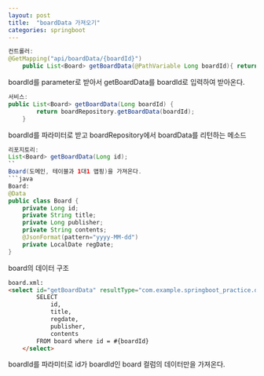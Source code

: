 ```yaml
---
layout: post
title:  "boardData 가져오기"
categories: springboot
--- 
```


``` java
컨트롤러:
@GetMapping("api/boardData/{boardId}")
    public List<Board> getBoardData(@PathVariable Long boardId){ return boardService.getBoardData(boardId);}
``` 
boardId를 parameter로 받아서 getBoardData를 boardId로 입력하여 받아온다.
``` java
서비스:
public List<Board> getBoardData(Long boardId) {
        return boardRepository.getBoardData(boardId);
    }
```
boardId를 파라미터로 받고 boardRepository에서 boardData를 리턴하는 메소드
``` java
리포지토리:
List<Board> getBoardData(Long id);
``
Board(도메인, 테이블과 1대1 맵핑)을 가져온다.
```java
Board:
@Data
public class Board {
    private Long id;
    private String title;
    private Long publisher;
    private String contents;
    @JsonFormat(pattern="yyyy-MM-dd")
    private LocalDate regDate;
}
```
board의 데이터 구조
``` html
board.xml:
<select id="getBoardData" resultType="com.example.springboot_practice.domain.Board">
        SELECT
            id,
            title,
            regdate,
            publisher,
            contents
        FROM board where id = #{boardId}
    </select>
```
boardId를 파라미터로 id가 boardId인 board 컬럼의 데이터만을 가져온다.